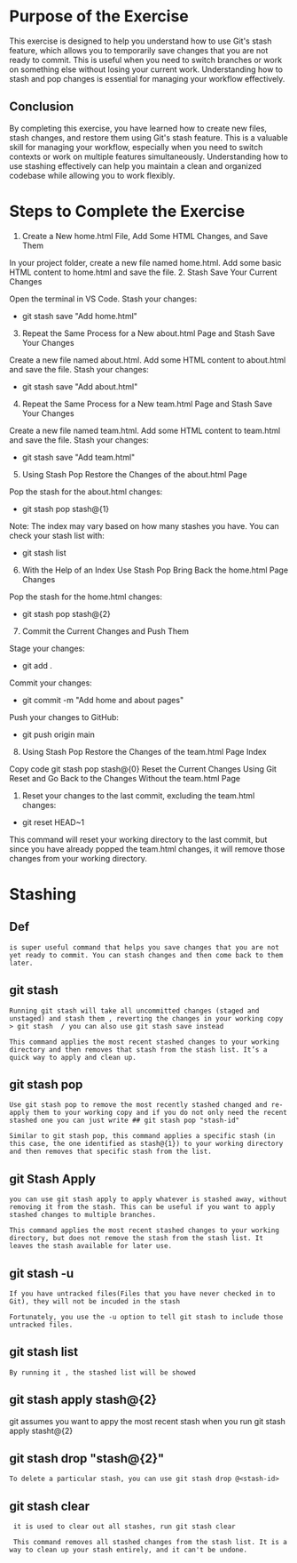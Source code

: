 # Purpose of the Exercise
This exercise is designed to help you understand how to use Git's stash feature, which allows you to temporarily save changes that you are not ready to commit. This is useful when you need to switch branches or work on something else without losing your current work. Understanding how to stash and pop changes is essential for managing your workflow effectively.

## Conclusion
By completing this exercise, you have learned how to create new files, stash changes, and restore them using Git's stash feature. This is a valuable skill for managing your workflow, especially when you need to switch contexts or work on multiple features simultaneously. Understanding how to use stashing effectively can help you maintain a clean and organized codebase while allowing you to work flexibly.


# Steps to Complete the Exercise

1. Create a New home.html File, Add Some HTML Changes, and Save Them

In your project folder, create a new file named home.html.
Add some basic HTML content to home.html and save the file.
2. Stash Save Your Current Changes

Open the terminal in VS Code.
Stash your changes:


- git stash save "Add home.html"

3. Repeat the Same Process for a New about.html Page and Stash Save Your Changes

Create a new file named about.html.
Add some HTML content to about.html and save the file.
Stash your changes:
- git stash save "Add about.html"
  
4. Repeat the Same Process for a New team.html Page and Stash Save Your Changes

Create a new file named team.html.
Add some HTML content to team.html and save the file.
Stash your changes:

- git stash save "Add team.html"

5. Using Stash Pop Restore the Changes of the about.html Page

Pop the stash for the about.html changes:
- git stash pop stash@{1}

Note: The index may vary based on how many stashes you have. You can check your stash list with:

- git stash list
  
6. With the Help of an Index Use Stash Pop Bring Back the home.html Page Changes

Pop the stash for the home.html changes:

- git stash pop stash@{2}

7. Commit the Current Changes and Push Them

Stage your changes:

- git add .
  
Commit your changes:

- git commit -m "Add home and about pages"

Push your changes to GitHub:


- git push origin main

8. Using Stash Pop Restore the Changes of the team.html Page Index

Copy code
git stash pop stash@{0}
Reset the Current Changes Using Git Reset and Go Back to the Changes Without the team.html Page

1. Reset your changes to the last commit, excluding the team.html changes:

- git reset HEAD~1

This command will reset your working directory to the last commit, but since you have already popped the team.html changes, it will remove those changes from your working directory.


# Stashing
## Def
    is super useful command that helps you save changes that you are not yet ready to commit. You can stash changes and then come back to them later.
## git stash
    Running git stash will take all uncommitted changes (staged and unstaged) and stash them , reverting the changes in your working copy 
    > git stash  / you can also use git stash save instead 

    This command applies the most recent stashed changes to your working directory and then removes that stash from the stash list. It’s a quick way to apply and clean up.

## git stash pop
    Use git stash pop to remove the most recently stashed changed and re-apply them to your working copy and if you do not only need the recent stashed one you can just write ## git stash pop "stash-id"

    Similar to git stash pop, this command applies a specific stash (in this case, the one identified as stash@{1}) to your working directory and then removes that specific stash from the list.

## git Stash Apply
    you can use git stash apply to apply whatever is stashed away, without removing it from the stash. This can be useful if you want to apply stashed changes to multiple branches.

    This command applies the most recent stashed changes to your working directory, but does not remove the stash from the stash list. It leaves the stash available for later use.

## git stash -u
    If you have untracked files(Files that you have never checked in to Git), they will not be incuded in the stash

    Fortunately, you use the -u option to tell git stash to include those untracked files. 
## git stash list
    By running it , the stashed list will be showed
## git stash apply stash@{2}
git assumes you want to appy the most recent stash when you run git stash apply stasht@{2}

## git stash drop "stash@{2}"

    To delete a particular stash, you can use git stash drop @<stash-id>

## git stash clear
     it is used to clear out all stashes, run git stash clear

     This command removes all stashed changes from the stash list. It is a way to clean up your stash entirely, and it can't be undone.